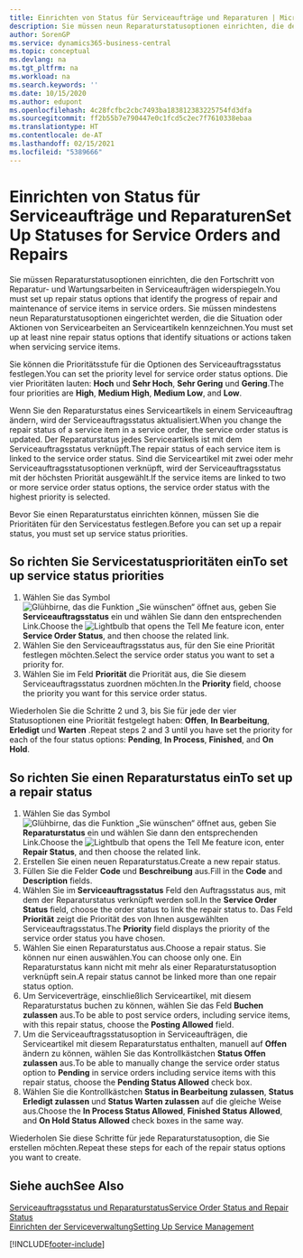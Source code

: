 ```yaml
---
title: Einrichten von Status für Serviceaufträge und Reparaturen | Microsoft Docs
description: Sie müssen neun Reparaturstatusoptionen einrichten, die den Fortschritt von Reparatur- und Wartungsarbeiten in Serviceaufträgen widerspiegeln.
author: SorenGP
ms.service: dynamics365-business-central
ms.topic: conceptual
ms.devlang: na
ms.tgt_pltfrm: na
ms.workload: na
ms.search.keywords: ''
ms.date: 10/15/2020
ms.author: edupont
ms.openlocfilehash: 4c28fcfbc2cbc7493ba183812383225754fd3dfa
ms.sourcegitcommit: ff2b55b7e790447e0c1fcd5c2ec7f7610338ebaa
ms.translationtype: HT
ms.contentlocale: de-AT
ms.lasthandoff: 02/15/2021
ms.locfileid: "5389666"
---
```

# <a name="set-up-statuses-for-service-orders-and-repairs"></a><span data-ttu-id="0976c-103">Einrichten von Status für Serviceaufträge und Reparaturen</span><span class="sxs-lookup"><span data-stu-id="0976c-103">Set Up Statuses for Service Orders and Repairs</span></span>

<span data-ttu-id="0976c-104">Sie müssen Reparaturstatusoptionen einrichten, die den Fortschritt von Reparatur- und Wartungsarbeiten in Serviceaufträgen widerspiegeln.</span><span class="sxs-lookup"><span data-stu-id="0976c-104">You must set up repair status options that identify the progress of repair and maintenance of service items in service orders.</span></span> <span data-ttu-id="0976c-105">Sie müssen mindestens neun Reparaturstatusoptionen eingerichtet werden, die die Situation oder Aktionen von Servicearbeiten an Serviceartikeln kennzeichnen.</span><span class="sxs-lookup"><span data-stu-id="0976c-105">You must set up at least nine repair status options that identify situations or actions taken when servicing service items.</span></span>  

<span data-ttu-id="0976c-106">Sie können die Prioritätsstufe für die Optionen des Serviceauftragsstatus festlegen.</span><span class="sxs-lookup"><span data-stu-id="0976c-106">You can set the priority level for service order status options.</span></span> <span data-ttu-id="0976c-107">Die vier Prioritäten lauten: **Hoch** und **Sehr Hoch**, **Sehr Gering** und **Gering**.</span><span class="sxs-lookup"><span data-stu-id="0976c-107">The four priorities are **High**, **Medium High**, **Medium Low**, and **Low**.</span></span>  

<span data-ttu-id="0976c-108">Wenn Sie den Reparaturstatus eines Serviceartikels in einem Serviceauftrag ändern, wird der Serviceauftragsstatus aktualisiert.</span><span class="sxs-lookup"><span data-stu-id="0976c-108">When you change the repair status of a service item in a service order, the service order status is updated.</span></span> <span data-ttu-id="0976c-109">Der Reparaturstatus jedes Serviceartikels ist mit dem Serviceauftragsstatus verknüpft.</span><span class="sxs-lookup"><span data-stu-id="0976c-109">The repair status of each service item is linked to the service order status.</span></span> <span data-ttu-id="0976c-110">Sind die Serviceartikel mit zwei oder mehr Serviceauftragsstatusoptionen verknüpft, wird der Serviceauftragsstatus mit der höchsten Priorität ausgewählt.</span><span class="sxs-lookup"><span data-stu-id="0976c-110">If the service items are linked to two or more service order status options, the service order status with the highest priority is selected.</span></span>  

<span data-ttu-id="0976c-111">Bevor Sie einen Reparaturstatus einrichten können, müssen Sie die Prioritäten für den Servicestatus festlegen.</span><span class="sxs-lookup"><span data-stu-id="0976c-111">Before you can set up a repair status, you must set up service status priorities.</span></span>

## <a name="to-set-up-service-status-priorities"></a><span data-ttu-id="0976c-112">So richten Sie Servicestatusprioritäten ein</span><span class="sxs-lookup"><span data-stu-id="0976c-112">To set up service status priorities</span></span>

1. <span data-ttu-id="0976c-113">Wählen Sie das Symbol ![Glühbirne, das die Funktion „Sie wünschen“ öffnet](media/ui-search/search_small.png "Tell Me-Funktion") aus, geben Sie **Serviceauftragsstatus** ein und wählen Sie dann den entsprechenden Link.</span><span class="sxs-lookup"><span data-stu-id="0976c-113">Choose the ![Lightbulb that opens the Tell Me feature](media/ui-search/search_small.png "Tell me what you want to do") icon, enter **Service Order Status**, and then choose the related link.</span></span>  
2. <span data-ttu-id="0976c-114">Wählen Sie den Serviceauftragsstatus aus, für den Sie eine Priorität festlegen möchten.</span><span class="sxs-lookup"><span data-stu-id="0976c-114">Select the service order status you want to set a priority for.</span></span>  
3. <span data-ttu-id="0976c-115">Wählen Sie im Feld **Priorität** die Priorität aus, die Sie diesem Serviceauftragsstatus zuordnen möchten.</span><span class="sxs-lookup"><span data-stu-id="0976c-115">In the **Priority** field, choose the priority you want for this service order status.</span></span>  

<span data-ttu-id="0976c-116">Wiederholen Sie die Schritte 2 und 3, bis Sie für jede der vier Statusoptionen eine Priorität festgelegt haben:  **Offen**, **In Bearbeitung**, **Erledigt** und **Warten** .</span><span class="sxs-lookup"><span data-stu-id="0976c-116">Repeat steps 2 and 3 until you have set the priority for each of the four status options: **Pending**, **In Process**, **Finished**, and **On Hold**.</span></span>  

## <a name="to-set-up-a-repair-status"></a><span data-ttu-id="0976c-117">So richten Sie einen Reparaturstatus ein</span><span class="sxs-lookup"><span data-stu-id="0976c-117">To set up a repair status</span></span>

1. <span data-ttu-id="0976c-118">Wählen Sie das Symbol ![Glühbirne, das die Funktion „Sie wünschen“ öffnet](media/ui-search/search_small.png "Tell Me-Funktion") aus, geben Sie **Reparaturstatus** ein und wählen Sie dann den entsprechenden Link.</span><span class="sxs-lookup"><span data-stu-id="0976c-118">Choose the ![Lightbulb that opens the Tell Me feature](media/ui-search/search_small.png "Tell me what you want to do") icon, enter **Repair Status**, and then choose the related link.</span></span>
2. <span data-ttu-id="0976c-119">Erstellen Sie einen neuen Reparaturstatus.</span><span class="sxs-lookup"><span data-stu-id="0976c-119">Create a new repair status.</span></span>  
3. <span data-ttu-id="0976c-120">Füllen Sie die Felder **Code** und **Beschreibung** aus.</span><span class="sxs-lookup"><span data-stu-id="0976c-120">Fill in the **Code** and **Description** fields.</span></span>  
4. <span data-ttu-id="0976c-121">Wählen Sie im **Serviceauftragsstatus** Feld den Auftragsstatus aus, mit dem der Reparaturstatus verknüpft werden soll.</span><span class="sxs-lookup"><span data-stu-id="0976c-121">In the **Service Order Status** field, choose the order status to link the repair status to.</span></span> <span data-ttu-id="0976c-122">Das Feld **Priorität** zeigt die Priorität des von Ihnen ausgewählten Serviceauftragsstatus.</span><span class="sxs-lookup"><span data-stu-id="0976c-122">The **Priority** field displays the priority of the service order status you have chosen.</span></span>  
5. <span data-ttu-id="0976c-123">Wählen Sie einen Reparaturstatus aus.</span><span class="sxs-lookup"><span data-stu-id="0976c-123">Choose a repair status.</span></span> <span data-ttu-id="0976c-124">Sie können nur einen auswählen.</span><span class="sxs-lookup"><span data-stu-id="0976c-124">You can choose only one.</span></span> <span data-ttu-id="0976c-125">Ein Reparaturstatus kann nicht mit mehr als einer Reparaturstatusoption verknüpft sein.</span><span class="sxs-lookup"><span data-stu-id="0976c-125">A repair status cannot be linked more than one repair status option.</span></span>  
6. <span data-ttu-id="0976c-126">Um Serviceverträge, einschließlich Serviceartikel, mit diesem Reparaturstatus buchen zu können, wählen Sie das Feld **Buchen zulassen** aus.</span><span class="sxs-lookup"><span data-stu-id="0976c-126">To be able to post service orders, including service items, with this repair status, choose the **Posting Allowed** field.</span></span>  
7. <span data-ttu-id="0976c-127">Um die Serviceauftragsstatusoption in Serviceaufträgen, die Serviceartikel mit diesem Reparaturstatus enthalten, manuell auf **Offen** ändern zu können, wählen Sie das Kontrollkästchen **Status Offen zulassen** aus.</span><span class="sxs-lookup"><span data-stu-id="0976c-127">To be able to manually change the service order status option to **Pending** in service orders including service items with this repair status, choose the **Pending Status Allowed** check box.</span></span>  
8. <span data-ttu-id="0976c-128">Wählen Sie die Kontrollkästchen **Status in Bearbeitung zulassen**, **Status Erledigt zulassen** und **Status Warten zulassen** auf die gleiche Weise aus.</span><span class="sxs-lookup"><span data-stu-id="0976c-128">Choose the **In Process Status Allowed**, **Finished Status Allowed**, and **On Hold Status Allowed** check boxes in the same way.</span></span>

<span data-ttu-id="0976c-129">Wiederholen Sie diese Schritte für jede Reparaturstatusoption, die Sie erstellen möchten.</span><span class="sxs-lookup"><span data-stu-id="0976c-129">Repeat these steps for each of the repair status options you want to create.</span></span>

## <a name="see-also"></a><span data-ttu-id="0976c-130">Siehe auch</span><span class="sxs-lookup"><span data-stu-id="0976c-130">See Also</span></span>

[<span data-ttu-id="0976c-131">Serviceauftragsstatus und Reparaturstatus</span><span class="sxs-lookup"><span data-stu-id="0976c-131">Service Order Status and Repair Status</span></span>](service-service-order-status-and-repair-status.md)  
[<span data-ttu-id="0976c-132">Einrichten der Serviceverwaltung</span><span class="sxs-lookup"><span data-stu-id="0976c-132">Setting Up Service Management</span></span>](service-setup-service.md)  


[!INCLUDE[footer-include](includes/footer-banner.md)]